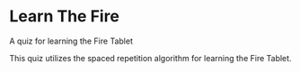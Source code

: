 # Learn The Fire

A quiz for learning the Fire Tablet

This quiz utilizes the spaced repetition algorithm for learning the Fire Tablet.
